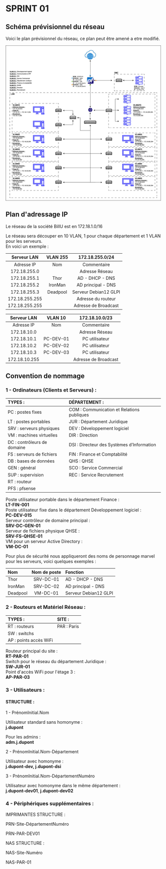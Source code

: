 # SPRINT 01

## Schéma prévisionnel du réseau

Voici le plan prévisionnel du réseau, ce plan peut être amené a etre modifié.  

![Diagramme_reseau](/Ressources/S01_diagramme_reseau_billu.jpg)

## Plan d'adressage IP

Le réseau de la société BillU est en 172.18.1.0/16

Le réseau sera découper en 10 VLAN, 1 pour chaque département et 1 VLAN pour les serveurs.  
En voici un exemple :  

| **Serveur LAN** | **VLAN 255** | **172.18.255.0/24** |
|:---:|:---:|:---:|
| Adresse IP | Nom | Commentaire |
| 172.18.255.0 |  | Adresse Réseau |
| 172.18.255.1 | Thor | AD - DHCP - DNS |
| 172.18.255.2 | IronMan | AD principal - DNS |
| 172.18.255.3 | Deadpool | Serveur Debian12 GLPI |
| 172.18.255.255 | | Adresse du routeur |  
| 172.18.255.255 | | Adresse de Broadcast |    

| **Serveur LAN** | **VLAN 10** | **172.18.10.0/23** |
|:---:|:---:|:---:|
| Adresse IP | Nom | Commentaire |
| 172.18.10.0 |  | Adresse Réseau |
| 172.18.10.1 | PC-DEV-01 | PC utilisateur |
| 172.18.10.2 | PC-DEV-02 | PC utilisateur |
| 172.18.10.3 | PC-DEV-03 | PC utilisateur |
| 172.18.10.255 | | Adresse de Broadcast |  


## Convention de nommage

### 1 - Ordinateurs (Clients et Serveurs) : 

| TYPES :	| 			DÉPARTEMENT : |  
|:---|:---|
| PC : postes fixes		|		COM : Communication et Relations publiques |  
| LT : postes portables		|	JUR : Département Juridique |
| SRV : serveurs physiques	|		DEV : Développement logiciel |  
| VM : machines virtuelles		|	DIR : Direction |
| DC : contrôleurs de domaine  |	DSI : Directeur des Systèmes d’Information |
| FS : serveurs de fichiers		|	FIN : Finance et Comptabilité |
| DB : bases de données		|	QHS : QHSE | 
| GEN : général		|		SCO : Service Commercial | 
| SUP : supervision		|		REC : Service Recrutement |
| RT : routeur | |
| PFS : pfsense | |

Poste utilisateur portable dans le département Finance :  
**LT-FIN-001**  
Poste utilisateur fixe dans le département Développement logiciel :  
**PC-DEV-015**  
Serveur contrôleur de domaine principal :  
**SRV-DC-GEN-01**  
Serveur de fichiers physique QHSE :  
**SRV-FS-QHSE-01**  
VM pour un serveur Active Directory :  
**VM-DC-01**  

Pour plus de sécurité nous appliqueront des noms de personnage marvel pour les serveurs, voici quelques exemples :  

| Nom | Nom de poste | Fonction |
| :---- | :-----: | :------ |
| Thor | SRV-DC-01 | AD - DHCP - DNS |
| IronMan | SRV-DC-02 | AD principal - DNS |
| Deadpool | VM-DC-01 | Serveur Debian12 GLPI |

### 2 - Routeurs et Matériel Réseau : 

| TYPES :			|		SITE : |  
| :---- | :---- |
| RT : routeurs		|			PAR : Paris | 
| SW : switchs	|  
| AP : points accès WiFi	|

Routeur principal du site :    
**RT-PAR-01**   
Switch pour le réseau du département Juridique :    
**SW-JUR-01**    
Point d'accès WiFi pour l'étage 3 :    
**AP-PAR-03**    


### 3 - Utilisateurs :

#### STRUCTURE : 

1 - PrénomInitial.Nom  

Utilisateur standard sans homonyme :  
**j.dupont**

Pour les admins :  
**adm.j.dupont**

2 - PrénomInitial.Nom-Département  

Utilisateur avec homonyme :  
**j.dupont-dev, j.dupont-dsi**   

3 - PrénomInitial.Nom-DépartementNuméro

Utilisateur avec homonyme dans le même département :  
**j.dupont-dev01**, **j.dupont-dev02**  


### 4 - Périphériques supplémentaires :  

IMPRIMANTES STRUCTURE  :   

PRN-Site-DépartementNuméro  

PRN-PAR-DEV01  

NAS STRUCTURE  :   

NAS-Site-Numéro  

NAS-PAR-01  



